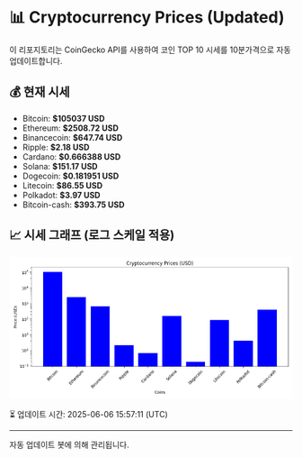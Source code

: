 
# 📊 Cryptocurrency Prices (Updated)

이 리포지토리는 CoinGecko API를 사용하여 코인 TOP 10 시세를 10분가격으로 자동 업데이트합니다.

## 💰 현재 시세
- Bitcoin: **$105037 USD**
- Ethereum: **$2508.72 USD**
- Binancecoin: **$647.74 USD**
- Ripple: **$2.18 USD**
- Cardano: **$0.666388 USD**
- Solana: **$151.17 USD**
- Dogecoin: **$0.181951 USD**
- Litecoin: **$86.55 USD**
- Polkadot: **$3.97 USD**
- Bitcoin-cash: **$393.75 USD**

## 📈 시세 그래프 (로그 스케일 적용)
![Crypto Prices](crypto_prices.png)

⏳ 업데이트 시간: 2025-06-06 15:57:11 (UTC)

---
자동 업데이트 봇에 의해 관리됩니다.
